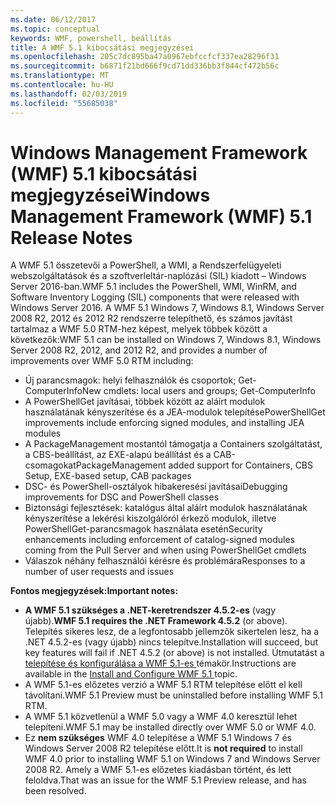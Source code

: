 ```yaml
---
ms.date: 06/12/2017
ms.topic: conceptual
keywords: WMF, powershell, beállítás
title: A WMF 5.1 kibocsátási megjegyzései
ms.openlocfilehash: 205c7dc895ba47a0967ebfccfcf337ea28296f31
ms.sourcegitcommit: b6871f21bd666f9cd71dd336bb3f844cf472b56c
ms.translationtype: MT
ms.contentlocale: hu-HU
ms.lasthandoff: 02/03/2019
ms.locfileid: "55685038"
---
```

# <a name="windows-management-framework-wmf-51-release-notes"></a><span data-ttu-id="b60fe-103">Windows Management Framework (WMF) 5.1 kibocsátási megjegyzései</span><span class="sxs-lookup"><span data-stu-id="b60fe-103">Windows Management Framework (WMF) 5.1 Release Notes</span></span> #

<span data-ttu-id="b60fe-104">A WMF 5.1 összetevői a PowerShell, a WMI, a Rendszerfelügyeleti webszolgáltatások és a szoftverleltár-naplózási (SIL) kiadott – Windows Server 2016-ban.</span><span class="sxs-lookup"><span data-stu-id="b60fe-104">WMF 5.1 includes the PowerShell, WMI, WinRM, and Software Inventory Logging (SIL) components that were released with Windows Server 2016.</span></span>
<span data-ttu-id="b60fe-105">A WMF 5.1 Windows 7, Windows 8.1, Windows Server 2008 R2, 2012 és 2012 R2 rendszerre telepíthető, és számos javítást tartalmaz a WMF 5.0 RTM-hez képest, melyek többek között a következők:</span><span class="sxs-lookup"><span data-stu-id="b60fe-105">WMF 5.1 can be installed on Windows 7, Windows 8.1, Windows Server 2008 R2, 2012, and 2012 R2, and provides a number of improvements over WMF 5.0 RTM including:</span></span>

- <span data-ttu-id="b60fe-106">Új parancsmagok: helyi felhasználók és csoportok; Get-ComputerInfo</span><span class="sxs-lookup"><span data-stu-id="b60fe-106">New cmdlets: local users and groups; Get-ComputerInfo</span></span>
- <span data-ttu-id="b60fe-107">A PowerShellGet javításai, többek között az aláírt modulok használatának kényszerítése és a JEA-modulok telepítése</span><span class="sxs-lookup"><span data-stu-id="b60fe-107">PowerShellGet improvements include enforcing signed modules, and installing JEA modules</span></span>
- <span data-ttu-id="b60fe-108">A PackageManagement mostantól támogatja a Containers szolgáltatást, a CBS-beállítást, az EXE-alapú beállítást és a CAB-csomagokat</span><span class="sxs-lookup"><span data-stu-id="b60fe-108">PackageManagement added support for Containers, CBS Setup, EXE-based setup, CAB packages</span></span>
- <span data-ttu-id="b60fe-109">DSC- és PowerShell-osztályok hibakeresési javításai</span><span class="sxs-lookup"><span data-stu-id="b60fe-109">Debugging improvements for DSC and PowerShell classes</span></span>
- <span data-ttu-id="b60fe-110">Biztonsági fejlesztések: katalógus által aláírt modulok használatának kényszerítése a lekérési kiszolgálóról érkező modulok, illetve PowerShellGet-parancsmagok használata esetén</span><span class="sxs-lookup"><span data-stu-id="b60fe-110">Security enhancements including enforcement of catalog-signed modules coming from the Pull Server and when using PowerShellGet cmdlets</span></span>
- <span data-ttu-id="b60fe-111">Válaszok néhány felhasználói kérésre és problémára</span><span class="sxs-lookup"><span data-stu-id="b60fe-111">Responses to a number of user requests and issues</span></span>

<span data-ttu-id="b60fe-112">**Fontos megjegyzések:**</span><span class="sxs-lookup"><span data-stu-id="b60fe-112">**Important notes:**</span></span>

- <span data-ttu-id="b60fe-113">**A WMF 5.1 szükséges a .NET-keretrendszer 4.5.2-es** (vagy újabb).</span><span class="sxs-lookup"><span data-stu-id="b60fe-113">**WMF 5.1 requires the .NET Framework 4.5.2** (or above).</span></span> <span data-ttu-id="b60fe-114">Telepítés sikeres lesz, de a legfontosabb jellemzők sikertelen lesz, ha a .NET 4.5.2-es (vagy újabb) nincs telepítve.</span><span class="sxs-lookup"><span data-stu-id="b60fe-114">Installation will succeed, but key features will fail if .NET 4.5.2 (or above) is not installed.</span></span> <span data-ttu-id="b60fe-115">Útmutatást a [telepítése és konfigurálása a WMF 5.1-es ](https://msdn.microsoft.com/powershell/wmf/5.1/install-configure) témakör.</span><span class="sxs-lookup"><span data-stu-id="b60fe-115">Instructions are available in the [Install and Configure WMF 5.1 ](https://msdn.microsoft.com/powershell/wmf/5.1/install-configure) topic.</span></span>
- <span data-ttu-id="b60fe-116">A WMF 5.1-es előzetes verzió a WMF 5.1 RTM telepítése előtt el kell távolítani.</span><span class="sxs-lookup"><span data-stu-id="b60fe-116">WMF 5.1 Preview must be uninstalled before installing WMF 5.1 RTM.</span></span>
- <span data-ttu-id="b60fe-117">A WMF 5.1 közvetlenül a WMF 5.0 vagy a WMF 4.0 keresztül lehet telepíteni.</span><span class="sxs-lookup"><span data-stu-id="b60fe-117">WMF 5.1 may be installed directly over WMF 5.0 or WMF 4.0.</span></span>
- <span data-ttu-id="b60fe-118">Ez __nem szükséges__ WMF 4.0 telepítése a WMF 5.1 Windows 7 és Windows Server 2008 R2 telepítése előtt.</span><span class="sxs-lookup"><span data-stu-id="b60fe-118">It is __not required__ to install WMF 4.0 prior to installing WMF 5.1 on Windows 7 and Windows Server 2008 R2.</span></span> <span data-ttu-id="b60fe-119">Amely a WMF 5.1-es előzetes kiadásban történt, és lett feloldva.</span><span class="sxs-lookup"><span data-stu-id="b60fe-119">That was an issue for the WMF 5.1 Preview release, and has been resolved.</span></span>
